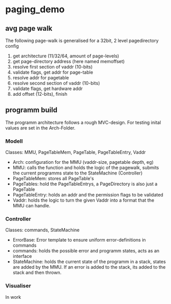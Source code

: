 # paging_demo
## avg page walk

The following page-walk is generalised for a 32bit, 2 level pagedirectory config

1. get architecture (11/32/64, amount of page-levels)
2. get page-directory address (here named memoffset)
3. resolve first section of vaddr (10-bits)
4. validate flags, get addr for page-table
5. resolve addr for pagetable
6. resolve second section of vaddr (10-bits)
7. validate flags, get hardware addr
8. add offset (12-bits), finish

## programm build
The programm architecture follows a rough MVC-design. For testing inital values are set in the Arch-Folder.

### Modell
Classes: MMU, PageTableMem, PageTable, PageTableEntry, Vaddr

- Arch: configuration for the MMU (vaddr-size, pagetable depth, eg)
- MMU: calls the function and holds the logic of the pagewalk, submits the current programms state to the StateMachine (Controller)
- PageTableMem: stores all PageTable's
- PageTables: hold the PageTableEntrys, a PageDirectory is also just a PageTable
- PageTableEntry: holds an addr and the permission flags to be validated
- Vaddr: holds the logic to turn the given Vaddr into a format that the MMU can handle.

### Controller
Classes: commands, StateMachine

- ErrorBase: Error template to ensure uniform error-definitions in commands
- commands: holds the possible error and programm states, acts as an interface
- StateMachine: holds the current state of the programm in a stack, states are added by the MMU. If an error is added to the stack, its added to the stack and then thrown.

### Visualiser
In work